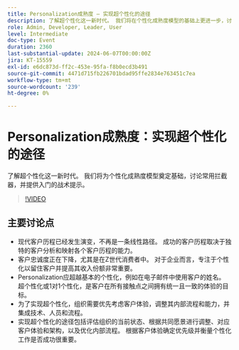 ```yaml
---
title: Personalization成熟度 — 实现超个性化的途径
description: 了解超个性化这一新时代。 我们将在个性化成熟度模型的基础上更进一步，讨论常用拦截器，并提供入门的战术提示。关键讨论点 — 现代客户历程​实现超个性化的途径​如何入门
role: Admin, Developer, Leader, User
level: Intermediate
doc-type: Event
duration: 2360
last-substantial-update: 2024-06-07T00:00:00Z
jira: KT-15559
exl-id: e6dc873d-ff2c-453e-95fa-f8b0ecd3b491
source-git-commit: 4471d715fb226701bdad95ffe2834e763451c7ea
workflow-type: tm+mt
source-wordcount: '239'
ht-degree: 0%

---
```


# Personalization成熟度：实现超个性化的途径

了解超个性化这一新时代。 我们将为个性化成熟度模型奠定基础，讨论常用拦截器，并提供入门的战术提示。

>[!VIDEO](https://video.tv.adobe.com/v/3429288/?learn=on)

## 主要讨论点

* 现代客户历程已经发生演变，不再是一条线性路径。 成功的客户历程取决于独特的客户分析和映射各个客户历程的能力。
* 客户忠诚度正在下降，尤其是在Z世代消费者中。 对于企业而言，专注于个性化以留住客户并提高其收入份额非常重要。
* Personalization应超越基本的个性化，例如在电子邮件中使用客户的姓名。 超个性化或1对1个性化，是客户在所有接触点之间拥有统一且一致的体验的目标。
* 为了实现超个性化，组织需要优先考虑客户体验，调整其内部流程和能力，并集成技术、人员和流程。
* 实现超个性化的途径包括评估组织的当前状态、根据共同愿景进行调整、对应客户体验和架构，以及优化内部流程。  根据客户体验确定优先级并衡量个性化工作是否成功很重要。